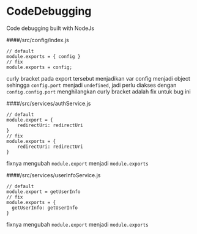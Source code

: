 # CodeDebugging

Code debugging built with NodeJs

####/src/config/index.js

```
// default
module.exports = { config }
// fix
module.exports = config;
```

curly bracket pada export tersebut menjadikan var config menjadi object
sehingga `config.port` menjadi `undefined`, jadi perlu diakses dengan `config.config.port`
menghilangkan curly bracket adalah fix untuk bug ini

####/src/services/authService.js

```
// default
module.export = {
    redirectUri: redirectUri
}
// fix
module.exports = {
    redirectUri: redirectUri
}
```

fixnya mengubah `module.export` menjadi `module.exports`

####/src/services/userInfoService.js

```
// default
module.export = getUserInfo
// fix
module.exports = {
  getUserInfo: getUserInfo
}
```

fixnya mengubah `module.export` menjadi `module.exports`